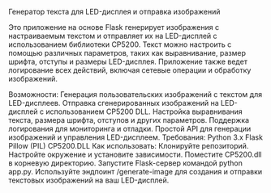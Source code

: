 Генератор текста для LED-дисплея и отправка изображений

Это приложение на основе Flask генерирует изображения с настраиваемым текстом и отправляет их на LED-дисплей с использованием библиотеки CP5200. Текст можно настроить с помощью различных параметров, таких как выравнивание, размер шрифта, отступы и размеры LED-дисплея. Приложение также ведет логирование всех действий, включая сетевые операции и обработку изображений.

Возможности:
Генерация пользовательских изображений с текстом для LED-дисплеев.
Отправка сгенерированных изображений на LED-дисплей с использованием CP5200 DLL.
Настройка выравнивания текста, размера шрифта, отступов и других параметров.
Поддержка логирования для мониторинга и отладки.
Простой API для генерации изображений и управления LED-дисплеем.
Требования:
Python 3.x
Flask
Pillow (PIL)
CP5200.DLL
Как использовать:
Клонируйте репозиторий.
Настройте окружение и установите зависимости.
Поместите CP5200.dll в корневую директорию.
Запустите Flask-сервер командой python app.py.
Используйте эндпоинт /generate-image для создания и отправки текстовых изображений на ваш LED-дисплей.
